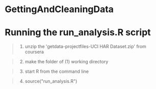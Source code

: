 GettingAndCleaningData
======================

Running the run_analysis.R script
===============================

> 1) unzip the 'getdata-projectfiles-UCI HAR Dataset.zip' from coursera

> 2) make the folder of (1) working directory

> 3) start R from the command line

> 4) source("run_analysis.R") 
